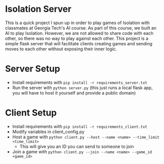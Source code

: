 # Isolation Server

This is a quick project I spun up in order to play games of Isolation with classmates at Georgia Tech's AI course.
As part of this course, we built an AI to play Isolation. However, we are not allowed to share code with each other,
so there was no way to play against each other. This project is a simple flask server that will facilitate clients
creating games and sending moves to each other without exposing their inner logic.

# Server Setup

- Install requirements with `pip install -r requirements_server.txt`
- Run the server with `python server.py` (this just runs a local flask app, you will have to host it yourself and provide a public domain)

# Client Setup

- Install requirements with `pip install -r requirements_client.txt`
- Modify variables in client_config.py
- Host a game with `python client.py --host --name <name> --time_limit <time_limit>`
  - This will give you an ID you can send to someone to join
- Join a game with `python client.py --join --name <name> --game_id <game_id>`